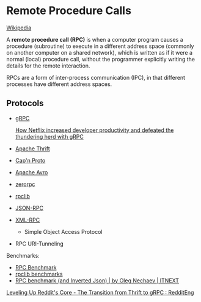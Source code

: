 # Remote Procedure Calls
[Wikipedia](https://en.wikipedia.org/wiki/Remote_procedure_call)

A **remote procedure call (RPC)** is when a computer program causes a procedure (subroutine) to execute in a different address space (commonly on another computer on a shared network), which is written as if it were a normal (local) procedure call, without the programmer explicitly writing the details for the remote interaction.

RPCs are a form of inter-process communication (IPC), in that different processes have different address spaces.

## Protocols
- [gRPC](gRPC.md)

  [How Netflix increased developer productivity and defeated the thundering herd with gRPC](https://www.cncf.io/case-studies/netflix/)
- [Apache Thrift](https://thrift.apache.org/)
- [Cap'n Proto](https://capnproto.org/)
- [Apache Avro](https://avro.apache.org/)
- [zerorpc](https://www.zerorpc.io/)
- [rpclib](http://rpclib.net/)
- [JSON-RPC](https://www.jsonrpc.org/)
- [XML-RPC](http://xmlrpc.com/)
  - Simple Object Access Protocol
- RPC URI-Tunneling

Benchmarks:
- [RPC Benchmark](https://github.com/hank-whu/rpc-benchmark)
- [rpclib benchmarks](https://github.com/rpclib/benchmarks)
- [RPC benchmark (and Inverted Json) | by Oleg Nechaev | ITNEXT](https://itnext.io/rpc-benchmark-and-inverted-json-b5ce0bf587be)

[Leveling Up Reddit's Core - The Transition from Thrift to gRPC : RedditEng](https://www.reddit.com/r/RedditEng/comments/xivl8d/leveling_up_reddits_core_the_transition_from/)